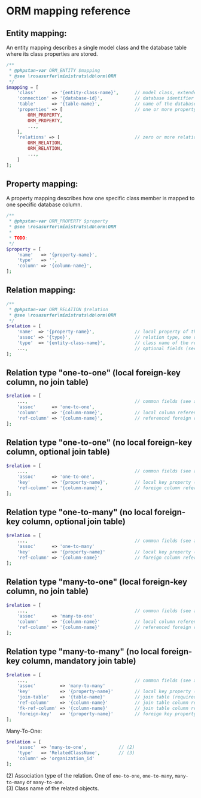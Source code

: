 
ORM mapping reference
=====================


Entity mapping:
---------------
An entity mapping describes a single model class and the database table where its class properties are stored.

```php
/**
 * @phpstan-var ORM_ENTITY $mapping 
 * @see \rosasurfer\ministruts\db\orm\ORM
 */
$mapping = [
    'class'      => '{entity-class-name}',      // model class, extended from PersistableObject (required)
    'connection' => '{database-id}',            // database identifier as configured in the application configuration (required)
    'table'      => '{table-name}',             // name of the database table where class properties are stored (required)
    'properties' => [                           // one or more property definitions (required)
        ORM_PROPERTY, 
        ORM_PROPERTY, 
        ..., 
    ],
    'relations' => [                            // zero or more relation definitions between entities/database tables (optional)
        ORM_RELATION,
        ORM_RELATION,
        ..., 
    ]
];
```


Property mapping:
-----------------
A property mapping describes how one specific class member is mapped to one specific database column.

```php
/**
 * @phpstan-var ORM_PROPERTY $property
 * @see \rosasurfer\ministruts\db\orm\ORM
 *
 * TODO:
 */
$property = [
    'name'   => '{property-name}',
    'type'   => '',
    'column' => '{column-name}',
];
```


Relation mapping:
-----------------
```php
/**
 * @phpstan-var ORM_RELATION $relation
 * @see \rosasurfer\ministruts\db\orm\ORM
 */                                                                 
$relation = [                                                       
    'name'  => '{property-name}',               // local property of the relation, accessor of the related object/s (required)
    'assoc' => '{type}',                        // relation type, one of "one-to-one|one-to-many|many-to-one|many-to-many" (required)
    'type'  => '{entity-class-name}',           // class name of the related object/s, extended from PersistableObject (required)
    ...,                                        // optional fields (see below)
];
```


Relation type "one-to-one" (local foreign-key column, no join table)
--------------------------------------------------------------------
```php
$relation = [
    ...,                                        // common fields (see above)
    'assoc'      => 'one-to-one',
    'column'     => '{column-name}',            // local column referencing a foreign key (required)
    'ref-column' => '{column-name}',            // referenced foreign column (optional, default: primary key)
];
```


Relation type "one-to-one" (no local foreign-key column, optional join table)
-----------------------------------------------------------------------------
```php
$relation = [
    ...,                                        // common fields (see above)
    'assoc'      => 'one-to-one',
    'key'        => '{property-name}',          // local key property (optional, default: primary key)
    'ref-column' => '{column-name}',            // foreign column referencing the local key (required)
];
```


Relation type "one-to-many" (no local foreign-key column, optional join table)
------------------------------------------------------------------------------
```php
$relation = [
    ...,                                        // common fields (see above)
    'assoc'      => 'one-to-many'
    'key'        => '{property-name}'           // local key property (optional, default: identity)
    'ref-column' => '{column-name}'             // foreign column referencing the local key (required)
];
```


Relation type "many-to-one" (local foreign-key column, no join table)
---------------------------------------------------------------------
```php
$relation = [
    ...,                                        // common fields (see above)
    'assoc'      => 'many-to-one'
    'column'     => '{column-name}'             // local column referencing a foreign key (required)
    'ref-column' => '{column-name}'             // referenced foreign column (optional, default: identity)
];
```


Relation type "many-to-many" (no local foreign-key column, mandatory join table)
--------------------------------------------------------------------------------
```php
$relation = [
    ...,                                        // common fields (see above)
    'assoc'         => 'many-to-many'
    'key'           => '{property-name}'        // local key property (optional, default: identity)
    'join-table'    => '{table-name}'           // join table (required)
    'ref-column'    => '{column-name}'          // join table column referencing the local key (required)
    'fk-ref-column' => '{column-name}'          // join table column referencing the foreign key (required)
    'foreign-key'   => '{property-name}'        // foreign key property (optional, default: identity)
];
```


Many-To-One:
```php
$relation = [
    'assoc'  => 'many-to-one',            // (2)
    'type'   => 'RelatedClassName',       // (3)
    'column' => 'organization_id'
];
```
(2) Association type of the relation. One of ```one-to-one```, ```one-to-many```, ```many-to-many``` or ```many-to-one```.  
(3) Class name of the related objects.  
